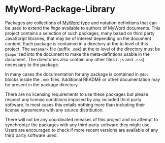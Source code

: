 # MyWord-Package-Library
Packages are collections of [MyWord](http://ridgeworks.github.io/MyWord/) type and notation definitions that can be used to extend the *lingo* available to authors of MyWord documents. This project contains a selection of such packages, many based on third party JavaScript libraries, that may be of interest depending on the document content. Each package is contained in a directory at the to level of this project. The `metamark` file (suffix `.mmk`) at the to level of the directory must be `@import`ed into the document to make the meta-defintions usable in the document. The directories also contain any other files (`.js` and `.css`) necessary to the package.

In many cases the documentation for any package is contained in `@doc` blocks inside the `.mmk` files. Additional README or other documentation may be present in the package directory.
 
There are no licensing requirements to use these packages but please respect any license conditions imposed by any included third party software. In most cases this entails nothing more than including their license agreements with any source distribution.
 
There will not be any coordinated releases of this project and no attempt to synchronize the packages with any third party software they might use. Users are encouraged to check if more recent versions are available of any third party software used. 